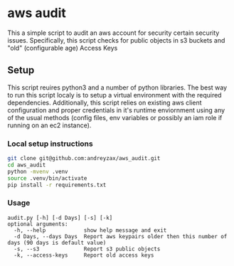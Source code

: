 # aws audit
This a simple script to audit an aws account for security certain security issues.
Specifically, this script checks for public objects in s3 buckets and "old" (configurable age) Access Keys

## Setup
This script reuires python3 and a number of python libraries.
The best way to run this script localy is to setup a virtual environment with the required dependencies.
Additionally, this script relies on existing aws client configuration and proper credentials in it's runtime enviornment
using any of the usual methods (config files, env variables or possibly an iam role if running on an ec2 instance).

### Local setup instructions
```sh
git clone git@github.com:andreyzax/aws_audit.git
cd aws_audit
python -mvenv .venv
source .venv/bin/activate
pip install -r requirements.txt
```
### Usage
```code
audit.py [-h] [-d Days] [-s] [-k]
optional arguments:
  -h, --help            show help message and exit
  -d Days, --days Days  Report aws keypairs older then this number of days (90 days is default value)
  -s, --s3              Report s3 public objects
  -k, --access-keys     Report old access keys
```
